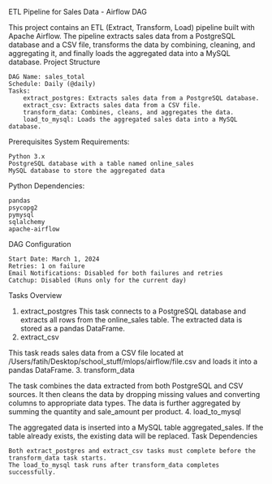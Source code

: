 ETL Pipeline for Sales Data - Airflow DAG

This project contains an ETL (Extract, Transform, Load) pipeline built with Apache Airflow. The pipeline extracts sales data from a PostgreSQL database and a CSV file, transforms the data by combining, cleaning, and aggregating it, and finally loads the aggregated data into a MySQL database.
Project Structure

    DAG Name: sales_total
    Schedule: Daily (@daily)
    Tasks:
        extract_postgres: Extracts sales data from a PostgreSQL database.
        extract_csv: Extracts sales data from a CSV file.
        transform_data: Combines, cleans, and aggregates the data.
        load_to_mysql: Loads the aggregated sales data into a MySQL database.

Prerequisites
System Requirements:

    Python 3.x
    PostgreSQL database with a table named online_sales
    MySQL database to store the aggregated data

Python Dependencies:

    pandas
    psycopg2
    pymysql
    sqlalchemy
    apache-airflow

DAG Configuration

    Start Date: March 1, 2024
    Retries: 1 on failure
    Email Notifications: Disabled for both failures and retries
    Catchup: Disabled (Runs only for the current day)

Tasks Overview
1. extract_postgres
This task connects to a PostgreSQL database and extracts all rows from the online_sales table. The extracted data is stored as a pandas DataFrame.
2. extract_csv

This task reads sales data from a CSV file located at /Users/fatih/Desktop/school_stuff/mlops/airflow/file.csv and loads it into a pandas DataFrame.
3. transform_data

The task combines the data extracted from both PostgreSQL and CSV sources. It then cleans the data by dropping missing values and converting columns to appropriate data types. The data is further aggregated by summing the quantity and sale_amount per product.
4. load_to_mysql

The aggregated data is inserted into a MySQL table aggregated_sales. If the table already exists, the existing data will be replaced.
Task Dependencies

    Both extract_postgres and extract_csv tasks must complete before the transform_data task starts.
    The load_to_mysql task runs after transform_data completes successfully.
